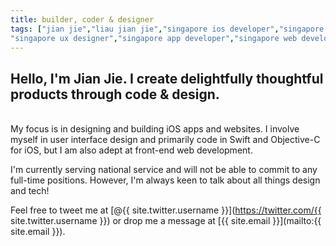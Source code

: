 ```yaml
---
title: builder, coder & designer
tags: ["jian jie","liau jian jie","singapore ios developer","singapore swift developer","singapore ui designer",
"singapore ux designer","singapore app developer","singapore web developer","singapore freelance app developer","singapore freelance ios developer","singapore freelance app designer","swift","objective-c","coder","programmer"]
---
```

## Hello, I'm Jian Jie. I create delightfully thoughtful products through code & design.
<br/>
My focus is in designing and building iOS apps and websites. I involve myself in user interface design and primarily code in Swift and Objective-C for iOS, but I am also adept at front-end web development.

I'm currently serving national service and will not be able to commit to any full-time positions. However, I'm always
keen to talk about all things design and tech!

Feel free to tweet me at [@{{ site.twitter.username }}](https://twitter.com/{{ site.twitter.username }}) or drop me
a message at [{{ site.email }}](mailto:{{ site.email }}).
